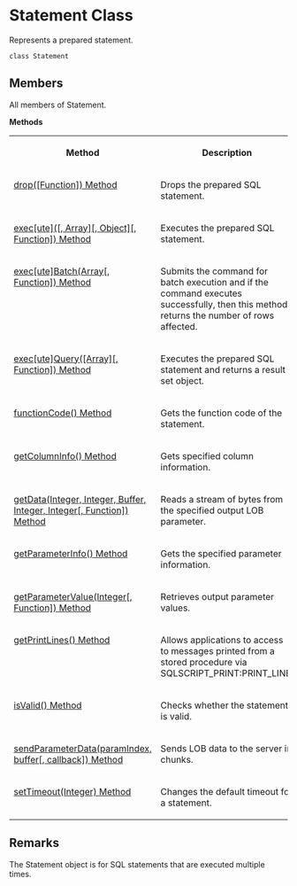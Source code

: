 <!-- loio3393cbb307d24ae3bb25aa58246cfc54 -->

# Statement Class

Represents a prepared statement.



```
class Statement
```



## Members

All members of Statement.

 **Methods** 


<table>
<tr>
<th valign="top">

Method



</th>
<th valign="top">

Description



</th>
</tr>
<tr>
<td valign="top">

[drop\(\[Function\]\) Method](drop-function-method-c59f09e.md) 



</td>
<td valign="top">

Drops the prepared SQL statement.



</td>
</tr>
<tr>
<td valign="top">

 [exec\[ute\]\(\[, Array\]\[, Object\]\[, Function\]\) Method](exec-ute-array-object-function-method-b7cae47.md) 



</td>
<td valign="top">

Executes the prepared SQL statement.



</td>
</tr>
<tr>
<td valign="top">

[exec\[ute\]Batch\(Array\[, Function\]\) Method](exec-ute-batch-array-function-method-909ddba.md)



</td>
<td valign="top">

Submits the command for batch execution and if the command executes successfully, then this method returns the number of rows affected.



</td>
</tr>
<tr>
<td valign="top">

[exec\[ute\]Query\(\[Array\]\[, Function\]\) Method](exec-ute-query-array-function-method-c3f672c.md)



</td>
<td valign="top">

Executes the prepared SQL statement and returns a result set object.



</td>
</tr>
<tr>
<td valign="top">

[functionCode\(\) Method](functioncode-method-f011ed7.md)



</td>
<td valign="top">

Gets the function code of the statement.



</td>
</tr>
<tr>
<td valign="top">

[getColumnInfo\(\) Method](getcolumninfo-method-63a3d66.md)



</td>
<td valign="top">

Gets specified column information.



</td>
</tr>
<tr>
<td valign="top">

[getData\(Integer, Integer, Buffer, Integer, Integer\[, Function\]\) Method](getdata-integer-integer-buffer-integer-integer-function-method-54ecc6f.md)



</td>
<td valign="top">

Reads a stream of bytes from the specified output LOB parameter.



</td>
</tr>
<tr>
<td valign="top">

[getParameterInfo\(\) Method](getparameterinfo-method-c5e9658.md)



</td>
<td valign="top">

Gets the specified parameter information.



</td>
</tr>
<tr>
<td valign="top">

[getParameterValue\(Integer\[, Function\]\) Method](getparametervalue-integer-function-method-d8a0ac6.md)



</td>
<td valign="top">

Retrieves output parameter values.



</td>
</tr>
<tr>
<td valign="top">

[getPrintLines\(\) Method](getprintlines-method-3905c2a.md)



</td>
<td valign="top">

Allows applications to access to messages printed from a stored procedure via SQLSCRIPT\_PRINT:PRINT\_LINE.



</td>
</tr>
<tr>
<td valign="top">

[isValid\(\) Method](isvalid-method-7932805.md)



</td>
<td valign="top">

Checks whether the statement is valid.



</td>
</tr>
<tr>
<td valign="top">

[sendParameterData\(paramIndex, buffer\[, callback\]\) Method](sendparameterdata-paramindex-buffer-callback-method-9154c85.md)



</td>
<td valign="top">

Sends LOB data to the server in chunks.



</td>
</tr>
<tr>
<td valign="top">

[setTimeout\(Integer\) Method](settimeout-integer-method-472c240.md)



</td>
<td valign="top">

Changes the default timeout for a statement.



</td>
</tr>
</table>



## Remarks

The Statement object is for SQL statements that are executed multiple times.

